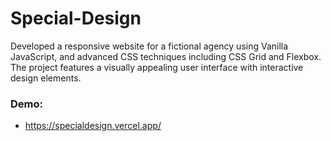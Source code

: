 # Special-Design
Developed a responsive website for a fictional agency using Vanilla JavaScript, and advanced CSS
techniques including CSS Grid and Flexbox.<br/>
The project features a visually appealing user interface with interactive design elements.

### Demo:
- https://specialdesign.vercel.app/

